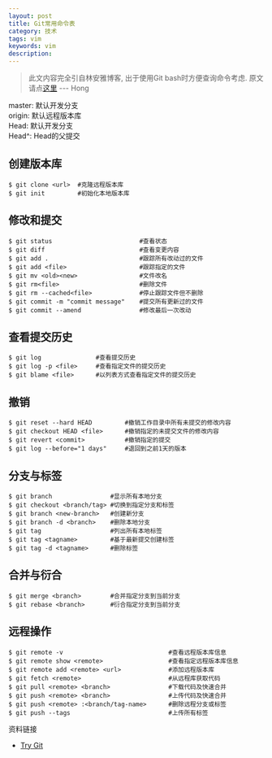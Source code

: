 ```yaml
---
layout: post
title: Git常用命令表
category: 技术
tags: vim
keywords: vim
description: 
---
```


> 此文内容完全引自林安雅博客, 出于使用Git bash时方便查询命令考虑. 原文请点[这里](http://painterlin.com/2015/01/30/Git-Resources.html) --- Hong

master: 默认开发分支  
origin: 默认远程版本库  
Head: 默认开发分支  
Head^: Head的父提交  

## 创建版本库
```
$ git clone <url>  #克隆远程版本库
$ git init         #初始化本地版本库
```

## 修改和提交
```
$ git status                        #查看状态
$ git diff                          #查看变更内容
$ git add .                         #跟踪所有改动过的文件
$ git add <file>                    #跟踪指定的文件
$ git mv <old><new>                 #文件改名
$ git rm<file>                      #删除文件
$ git rm --cached<file>             #停止跟踪文件但不删除
$ git commit -m "commit message"    #提交所有更新过的文件
$ git commit --amend                #修改最后一次改动
```

## 查看提交历史
```
$ git log               #查看提交历史
$ git log -p <file>     #查看指定文件的提交历史
$ git blame <file>      #以列表方式查看指定文件的提交历史
```

## 撤销
```
$ git reset --hard HEAD         #撤销工作目录中所有未提交的修改内容
$ git checkout HEAD <file>      #撤销指定的未提交文件的修改内容
$ git revert <commit>           #撤销指定的提交
$ git log --before="1 days"     #退回到之前1天的版本
```

## 分支与标签
```
$ git branch                #显示所有本地分支
$ git checkout <branch/tag> #切换到指定分支和标签
$ git branch <new-branch>   #创建新分支
$ git branch -d <branch>    #删除本地分支
$ git tag                   #列出所有本地标签
$ git tag <tagname>         #基于最新提交创建标签
$ git tag -d <tagname>      #删除标签
```

## 合并与衍合
```
$ git merge <branch>        #合并指定分支到当前分支
$ git rebase <branch>       #衍合指定分支到当前分支
```

## 远程操作
```
$ git remote -v                             #查看远程版本库信息
$ git remote show <remote>                  #查看指定远程版本库信息
$ git remote add <remote> <url>             #添加远程版本库
$ git fetch <remote>                        #从远程库获取代码
$ git pull <remote> <branch>                #下载代码及快速合并
$ git push <remote> <branch>                #上传代码及快速合并
$ git push <remote> :<branch/tag-name>      #删除远程分支或标签
$ git push --tags                           #上传所有标签
```


资料链接
- [Try Git](https://try.github.io/levels/1/challenges/1)

















